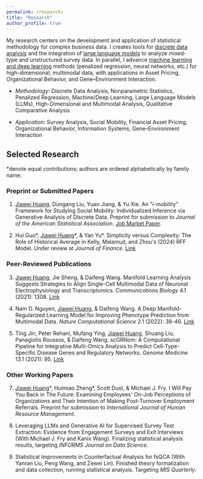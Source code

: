 ```yaml
---
permalink: /research/
title: "Research"
author_profile: true
---
```


My research centers on the development and application of statistical methodology for complex business data. I creates tools for <u>discrete data analysis</u> and the integration of <u>large language models</u> to analyze mixed-type and unstructured survey data. In parallel, I advance <u>machine learning and deep learning</u> methods (penalized regression, neural networks, etc.) for high-dimensional, multimodal data, with applications in Asset Pricing, Organizational Behavior, and Gene–Environment Interaction. 

- *Methodology*: Discrete Data Analysis, Nonparametric Statistics, Penalized Regression, Machine/Deep Learning, Large Language Models (LLMs), High-Dimensional and Multimodal Analysis, Qualitative Comparative Analysis

- *Application*: Survey Analysis, Social Mobility, Financial Asset Pricing, Organizational Behavior, Information Systems, Gene–Environment Interaction

## Selected Research

*denote equal contributions; authors are ordered alphabetically by family name.

### Preprint or Submitted Papers

1. <u>Jiawei Huang</u>, Dungang Liu, Yuan Jiang, & Yu Xie. An "*i*-mobility" Framework for Studying Social Mobility: Individualized Inference via Generative Analysis of Discrete Data. Preprint for submission to *Journal of the American Statistical Association*. <u>Job Market Paper</u>.

2. Hui Guo\*, <u>Jiawei Huang</u>\*, & Yan Yu\*. Simplicity versus Complexity: The Role of Historical Average in Kelly, Malamud, and Zhou's (2024) RFF Model. Under review at *Journal of Finance*. [Link](https://papers.ssrn.com/sol3/papers.cfm?abstract_id=5489967)

### Peer-Reviewed Publications

3. <u>Jiawei Huang</u>, Jie Sheng, & Daifeng Wang. Manifold Learning Analysis Suggests Strategies to Align Single-Cell Multimodal Data of Neuronal Electrophysiology and Transcriptomics. *Communications Biology* 4.1 (2021): 1308. [Link](https://www.nature.com/articles/s42003-021-02807-6)

4. Nam D. Nguyen, <u>Jiawei Huang</u>, & Daifeng Wang. A Deep Manifold-Regularized Learning Model for Improving Phenotype Prediction from Multimodal Data. *Nature Computational Science* 2.1 (2022): 38-46. [Link](https://www.nature.com/articles/s43588-021-00185-x)

5. Ting Jin, Peter Rehani, Mufang Ying, <u>Jiawei Huang</u>, Shuang Liu, Panagiotis Roussos, & Daifeng Wang. scGRNom: A Computational Pipeline for Integrative Multi-Omics Analysis to Predict Cell-Type-Specific Disease Genes and Regulatory Networks. *Genome Medicine* 13.1 (2021): 95. [Link](https://link.springer.com/article/10.1186/s13073-021-00908-9)

### Other Working Papers

7. <u>Jiawei Huang</u>\*, Huimiao Zheng\*, Scott Dust, & Michael J. Fry. I Will Pay You Back in The Future: Examining Employees' On-Job Perceptions of Organizations and Their Intention of Making Post-Turnover Employment Referrals. Preprint for submission to *International Journal of Human Resource Management*.

6. Leveraging LLMs and Generative AI for Supervised Survey Text Extraction: Evidence from Engagement Surveys and Exit Interviews (With Michael J. Fry and Kanix Wang). Finalizing statistical analysis results, targeting *INFORMS Journal on Data Science*.

7. Statistical Improvements in Counterfactual Analysis for fsQCA (With Yanran Liu, Peng Wang, and Zewei Lin). Finished theory formalization and data collection, running statistical analysis. Targeting *MIS Quarterly*.
